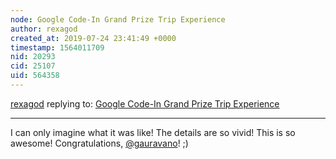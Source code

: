 ```yaml
---
node: Google Code-In Grand Prize Trip Experience
author: rexagod
created_at: 2019-07-24 23:41:49 +0000
timestamp: 1564011709
nid: 20293
cid: 25107
uid: 564358
---
```




[rexagod](../profile/rexagod) replying to: [Google Code-In Grand Prize Trip Experience](../notes/gauravano/07-24-2019/google-code-in-grand-prize-trip-experience)

----
I can only imagine what it was like! The details are so vivid! This is so awesome! Congratulations, [@gauravano](/profile/gauravano)! ;)